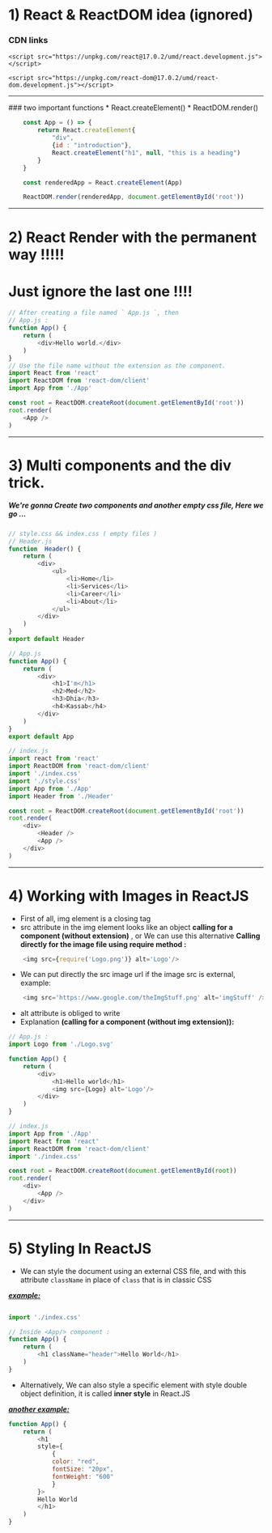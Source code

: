 # 1) React & ReactDOM idea (ignored)
### CDN links
```
<script src="https://unpkg.com/react@17.0.2/umd/react.development.js"></script>

<script src="https://unpkg.com/react-dom@17.0.2/umd/react-dom.development.js"></script>
```

<hr>
### two important functions
* React.createElement()
* ReactDOM.render()

```javascript
    const App = () => {
        return React.createElement{
            "div",
            {id : "introduction"},
            React.createElement("h1", null, "this is a heading")
        }
    }

    const renderedApp = React.createElement(App)

    ReactDOM.render(renderedApp, document.getElementById('root'))
```

<hr>

# 2) React Render with the permanent way !!!!!

# Just ignore the last one !!!!

```javascript
// After creating a file named ` App.js `, then
// App.js :
function App() {
    return (
        <div>Hello world.</div>
    )
}
// Use the file name without the extension as the component. 
import React from 'react'
import ReactDOM from 'react-dom/client'
import App from './App'

const root = ReactDOM.createRoot(document.getElementById('root'))
root.render(
    <App />
)
```

<hr> 

# 3) Multi components and the div trick.

##### We're gonna Create two components and another empty css file, Here we go ...

```javascript
// style.css && index.css ( empty files )
// Header.js
function  Header() {
    return (
        <div>
            <ul>
                <li>Home</li>
                <li>Services</li>
                <li>Career</li>
                <li>About</li>
            </ul>
        </div>
    )
}
export default Header

// App.js
function App() {
    return (
        <div>
            <h1>I'm</h1>
            <h2>Med</h2>
            <h3>Dhia</h3>
            <h4>Kassab</h4>
        </div>
    )
}
export default App

// index.js
import react from 'react'
import ReactDOM from 'react-dom/client'
import './index.css'
import './style.css'
import App from './App'
import Header from './Header'

const root = ReactDOM.createRoot(document.getElementById('root'))
root.render(
    <div>
        <Header />
        <App />
    </div>
)
```



<hr>

# 4) Working with Images in ReactJS

* First of all, img element is a closing tag
* src attribute in the img element looks like an object **calling for a component (without extension)** , or We can use this alternative **Calling directly for the image file using require method :**

```javascript
    <img src={require('Logo.png')} alt='Logo'/>
```

* We can put directly the src image url if the image src is external, example:
```javascript
    <img src='https://www.google.com/theImgStuff.png' alt='imgStuff' />
```
* alt attribute is obliged to write
* Explanation **(calling for a component (without img extension)):**

```javascript
// App.js :
import Logo from './Logo.svg'

function App() {
    return (
        <div>
            <h1>Hello world</h1>
            <img src={Logo} alt='Logo'/>
        </div>
    )
}

// index.js
import App from './App'
import React from 'react'
import ReactDOM from 'react-dom/client'
import './index.css'

const root = ReactDOM.createRoot(document.getElementById(root))
root.render(
    <div>
        <App />
    </div>
)
```

<hr>

# 5) Styling In ReactJS

* We can style the document using an external CSS file, and with this attribute `className` in place of `class` that is in classic CSS

<u><b><i> example: </i></b></u>

```javascript

import './index.css'

// Inside <App/> component :
function App() {
    return (
        <h1 className="header">Hello World</h1>
    )
} 
```

* Alternatively, We can also style a specific element with style double object definition, it is called **inner style** in React.JS

<u><b><i> another example: </i></b></u>

```javascript
function App() {
    return (
        <h1 
        style={
            {
            color: "red", 
            fontSize: "20px", 
            fontWeight: "600"
            }
        }>
        Hello World
        </h1>
    )
}
```

